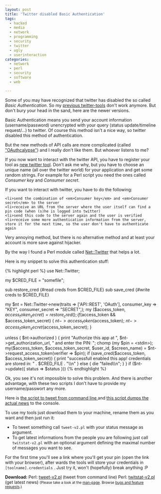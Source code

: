 ```yaml
---
layout: post
title: 'Twitter disabled Basic Authentication'
tags:
  - hacked
  - media
  - network
  - programming
  - security
  - twitter
  - ugly
  - userinteraction
categories:
  - network
  - perl
  - security
  - software
  - web

---
```


Some of you may have recognized that twitter has disabled the so called <em>Basic Authentication</em>. So my <a href="/2010/07/welcome-to-twitter/">previous twitter-tools</a> don't work anymore. But don't bury your head in the sand, here are the newer versions.

Basic Authentication means you send your account information (username/password) unencrypted with your query (status update/timeline request/...) to twitter. Of course this method isn't a nice way, so twitter disabled this method of authentication.

But the new methods of API calls are more complicated (called <a href="https://api.twitter.com/oauth/request_token">"OAuthcalypse"</a>) and I really don't like them. But whoever listens to me?

If you now want to interact with the twitter API, you have to register your tool as <a href="http://dev.twitter.com/apps/new">new twitter tool</a>. Don't ask me why, but you have to choose an unique name (all over the twitter world) for your application and get some random strings. For example for a Perl script you need the ones called <em>Consumer key</em> and <em>Consumer secret</em>.

If you want to interact with twitter, you have to do the following:

	<li>send the combination of <em>Consumer key</em> and <em>Consumer secret</em> to the server
	<li>receive an URL from the server where the user itself can find a pin code (when (s)he is logged into twitter)
	<li>send this code to the server again and the user is verified
	<li>receive some more authentication information from the server, store it for the next time, so the user don't have to authenticate again


Very annoying method, but there is no alternative method and at least your account is more save against hijacker.

By the way I found a Perl module called <a href="http://search.cpan.org/perldoc?Net::Twitter">Net::Twitter</a> that helps a lot.

Here is my snippet to solve this authentication stuff:



{% highlight perl %}
use Net::Twitter;

my $CRED_FILE = "somefile";

sub restore_cred {#read creds from $CRED_FILE}
sub save_cred {#write creds to $CRED_FILE}

my $nt = Net::Twitter->new(traits => ['API::REST', 'OAuth'], consumer_key => "KEY", consumer_secret => "SECRET",);
my ($access_token, $access_token_secret) = restore_cred();
if ($access_token && $access_token_secret)
{
	$nt->access_token($access_token);
	$nt->access_token_secret($access_token_secret);
}

unless ( $nt->authorized )
{
	print "Authorize this app at ", $nt->get_authorization_url, " and enter the PIN: ";
	chomp (my $pin = <stdin>);
	my($access_token, $access_token_secret, $user_id, $screen_name) = $nt->request_access_token(verifier => $pin);
	if (save_cred($access_token, $access_token_secret))
	{ print "successfull enabled this app! credentials are stored in: " . $CRED_FILE . "\\n" }
	else
	{ die "failed\\n"; }
}
if ($nt->update({ status => $status }))
{% endhighlight %}



Ok, you see it's not impossible to solve this problem. And there is another advantage, with these two scripts I don't have to provide my username/passwort any more.

Here is <a href='/wp-content/uploads/2010/09/tweet-v2.pl'>the script to tweet from command line </a> and <a href='/wp-content/uploads/2010/09/twitstat-v2.pl'>this script dumps the actual news</a> to the console.

To use my tools just download them to your machine, rename them as you want and then just run it:

* To tweet something call  `tweet-v2.pl`  with your status message as argument.
* To get latest informations from the people you are following just call  `twitstat-v2.pl`  with an optional argument defining the maximal number of messages you want to see.

For the first time you'll see a link where you'll get your pin (open the link with your browser), after wards the tools will store your credentials in  `[toolname].credentials` . Just try it, won't (hopefully) break anything :P

<div class="download"><strong>Download:</strong>
Perl: <a href='/wp-content/uploads/2010/09/tweet-v2.pl'>tweet-v2.pl</a> (tweet from command line)
Perl: <a href='/wp-content/uploads/2010/09/twitstat-v2.pl'>twitstat-v2.pl</a> (get latest news)
<small>(Please take a look at the <a href="/man-page/">man-page</a>. Browse <a href="https://bt.binfalse.de/">bugs and feature requests</a>.)</small>
</div>
